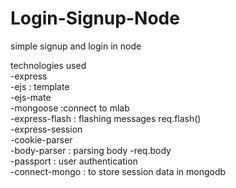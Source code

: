 # Login-Signup-Node
simple signup and login in node <br>

technologies used <br>
-express <br>
-ejs : template <br>
-ejs-mate  <br>
-mongoose :connect to mlab <br>
-express-flash : flashing messages req.flash() <br>
-express-session <br>
-cookie-parser <br>
-body-parser : parsing body -req.body  <br>
-passport : user authentication <br>
-connect-mongo : to store session data in mongodb <br>


